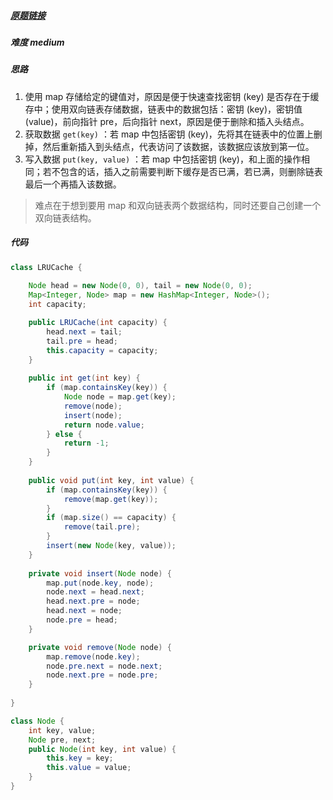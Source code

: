##### [原题链接](https://leetcode-cn.com/problems/lru-cache/) 

##### 难度 medium

##### 思路

1. 使用 map 存储给定的键值对，原因是便于快速查找密钥 (key) 是否存在于缓存中；使用双向链表存储数据，链表中的数据包括：密钥 (key)，密钥值 (value)，前向指针 pre，后向指针 next，原因是便于删除和插入头结点。
2. 获取数据 `get(key)` ：若 map 中包括密钥 (key)，先将其在链表中的位置上删掉，然后重新插入到头结点，代表访问了该数据，该数据应该放到第一位。
3. 写入数据 `put(key, value)` ：若 map 中包括密钥 (key)，和上面的操作相同；若不包含的话，插入之前需要判断下缓存是否已满，若已满，则删除链表最后一个再插入该数据。

> 难点在于想到要用 map 和双向链表两个数据结构，同时还要自己创建一个双向链表结构。

##### 代码

```java
class LRUCache {
    
    Node head = new Node(0, 0), tail = new Node(0, 0);
	Map<Integer, Node> map = new HashMap<Integer, Node>();
	int capacity;

    public LRUCache(int capacity) {
        head.next = tail;
        tail.pre = head;
        this.capacity = capacity;
    }
    
    public int get(int key) {
        if (map.containsKey(key)) {
        	Node node = map.get(key);
        	remove(node);
        	insert(node);
        	return node.value;
        } else {
        	return -1;
        }
    }
    
    public void put(int key, int value) {
        if (map.containsKey(key)) {
    		remove(map.get(key));
    	}
    	if (map.size() == capacity) {
    		remove(tail.pre);
    	}
    	insert(new Node(key, value));
    }
    
    private void insert(Node node) {
    	map.put(node.key, node);
    	node.next = head.next;
    	head.next.pre = node;
    	head.next = node;
    	node.pre = head;
	}

	private void remove(Node node) {
		map.remove(node.key);
		node.pre.next = node.next;
		node.next.pre = node.pre;
	}
    
}

class Node {
	int key, value;
	Node pre, next;
	public Node(int key, int value) {
		this.key = key;
		this.value = value;
	}
}
```

